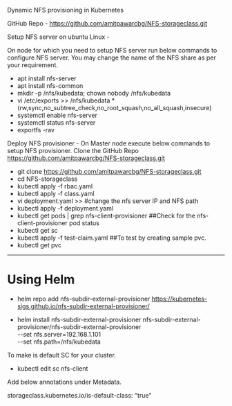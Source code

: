 Dynamic NFS provisioning in Kubernetes


GitHub Repo - https://github.com/amitpawarcbg/NFS-storageclass.git

Setup NFS server on ubuntu Linux -

On node for which you need to setup NFS server run below commands to configure NFS server.
You may change the name of the NFS share as per your requirement.

* apt install nfs-server
* apt install nfs-common
* mkdir -p /nfs/kubedata; chown nobody /nfs/kubedata
* vi /etc/exports >> /nfs/kubedata *(rw,sync,no_subtree_check,no_root_squash,no_all_squash,insecure)
* systemctl enable nfs-server
* systemctl status nfs-server
* exportfs -rav

Deploy NFS provisioner -
On Master node execute below commands to setup NFS provisioner.
Clone the GitHub Repo https://github.com/amitpawarcbg/NFS-storageclass.git

* git clone https://github.com/amitpawarcbg/NFS-storageclass.git
* cd NFS-storageclass
* kubectl apply -f rbac.yaml
* kubectl apply -f class.yaml
* vi deployment.yaml >> #change the nfs server IP and NFS path
* kubectl apply -f deployment.yaml
* kubectl get pods | grep nfs-client-provisioner ##Check for the nfs-client-provisioner pod status
* kubectl get sc
* kubectl apply -f test-claim.yaml ##To test by creating sample pvc.
* kubectl get pvc

---

# Using Helm

* helm repo add nfs-subdir-external-provisioner https://kubernetes-sigs.github.io/nfs-subdir-external-provisioner/

* helm install nfs-subdir-external-provisioner nfs-subdir-external-provisioner/nfs-subdir-external-provisioner \
    --set nfs.server=192.168.1.101 \
    --set nfs.path=/nfs/kubedata
    
To make is default SC for your cluster.

* kubectl edit sc nfs-client

Add below annotations under Metadata.

storageclass.kubernetes.io/is-default-class: "true"
